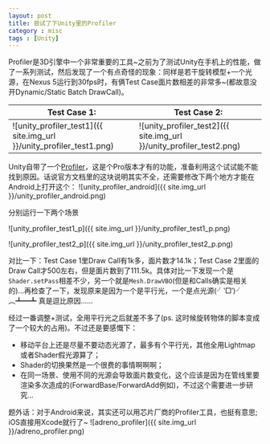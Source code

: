 ```yaml
---
layout: post
title: 尝试了下Unity里的Profiler
category : misc
tags : [Unity]
---
```


Profiler是3D引擎中一个非常重要的工具~之前为了测试Unity在手机上的性能，做了一系列测试，然后发现了一个有点奇怪的现象：同样是若干旋转模型+一个光源，在Nexus 5运行到30fps时，有俩Test Case面片数相差的非常多~(都故意没开Dynamic/Static Batch DrawCall)。

| Test Case 1: | Test Case 2: |
|----------------------------------------------------------|----------------------------------------------------------|
| ![unity_profiler_test1]({{ site.img_url }}/unity_profiler_test1.png) | ![unity_profiler_test2]({{ site.img_url }}/unity_profiler_test2.png) |

Unity自带了一个[Profiler](http://docs.unity3d.com/Manual/Profiler.html)，这是个Pro版本才有的功能，准备利用这个试试能不能找到原因。话说官方文档里的这块说明其实不全，还需要修改下两个地方才能在Android上打开这个：
![unity_profiler_android]({{ site.img_url }}/unity_profiler_android.png)

分别运行一下两个场景

![unity_profiler_test1_p]({{ site.img_url }}/unity_profiler_test1_p.png)

![unity_profiler_test2_p]({{ site.img_url }}/unity_profiler_test2_p.png)

对比一下：Test Case 1里Draw Call有1k多，面片数才14.1k；Test Case 2里面的Draw Call才500左右，但是面片数到了111.5k。具体对比一下发现一个是`Shader.setPass`相差不少，另一个就是`Mesh.DrawVBO`(但是和Calls确实是相关的)...再检查了一下，发现原来是因为一个是平行光，一个是点光源(╯‵□′)╯︵┻━┻ 真是逗比原因……

经过一番调整+测试，全用平行光之后就差不多了(ps. 这时候旋转物体的脚本变成了一个较大的占用)。不过还是要感慨下：

- 移动平台上还是尽量不要动态光源了，最多有个平行光，其他全用Lightmap或者Shader假光源算了；
- Shader的切换果然是一个很费的事情啊啊啊；
- 在同一场景、使用不同的光源会导致面片数变化，这个应该是因为在管线里要渲染多次造成的(ForwardBase/ForwardAdd例如)，不过这个需要进一步研究...

题外话：对于Android来说，其实还可以用芯片厂商的Profiler工具，也挺有意思; iOS直接用Xcode就行了~
![adreno_profiler]({{ site.img_url }}/adreno_profiler.png)